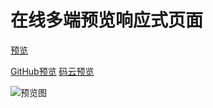# 在线多端预览响应式页面

[预览](https://zfowed.github.io/web-multiterminal-preview/index.html)

[GitHub预览](https://zfowed.github.io/web-multiterminal-preview/index.html)
[码云预览](https://zfowed.gitee.io/web-multiterminal-preview/index.html)

![预览图](https://zfowed.gitee.io/web-multiterminal-preview/demo.png)
